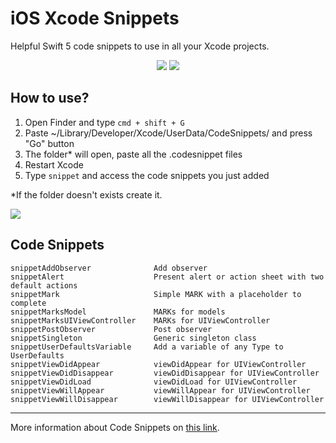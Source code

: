# iOS Xcode Snippets

Helpful Swift 5 code snippets to use in all your Xcode projects.

<p align="center">
  <img src="https://img.shields.io/badge/swift-5.2-orange"/>
  <img src="https://img.shields.io/badge/License-MIT-yellow"/>
</p>

## How to use?
1. Open Finder and type `cmd + shift + G`
2. Paste ~/Library/Developer/Xcode/UserData/CodeSnippets/ and press "Go" button
3. The folder* will open, paste all the .codesnippet files
4. Restart Xcode
5. Type `snippet` and access the code snippets you just added

*If the folder doesn't exists create it.

![](Assets/demo.gif)

## Code Snippets

```
snippetAddObserver              Add observer
snippetAlert                    Present alert or action sheet with two default actions
snippetMark                     Simple MARK with a placeholder to complete
snippetMarksModel               MARKs for models
snippetMarksUIViewController    MARKs for UIViewController
snippetPostObserver             Post observer
snippetSingleton                Generic singleton class
snippetUserDefaultsVariable     Add a variable of any Type to UserDefaults
snippetViewDidAppear            viewDidAppear for UIViewController
snippetViewDidDisappear         viewDidDisappear for UIViewController
snippetViewDidLoad              viewDidLoad for UIViewController
snippetViewWillAppear           viewWillAppear for UIViewController
snippetViewWillDisappear        viewWillDisappear for UIViewController
```

---

More information about Code Snippets on [this link](https://medium.com/@mjurfest/helpful-code-snippets-for-ios-21aa5ef894de#2720-c476906db172).
